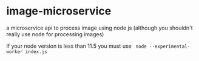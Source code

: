 # image-microservice
a microservice api to process image using node js (although you shouldn't really use node for processing images)

If your node version is less than 11.5 you must use ` node --experimental-worker index.js`